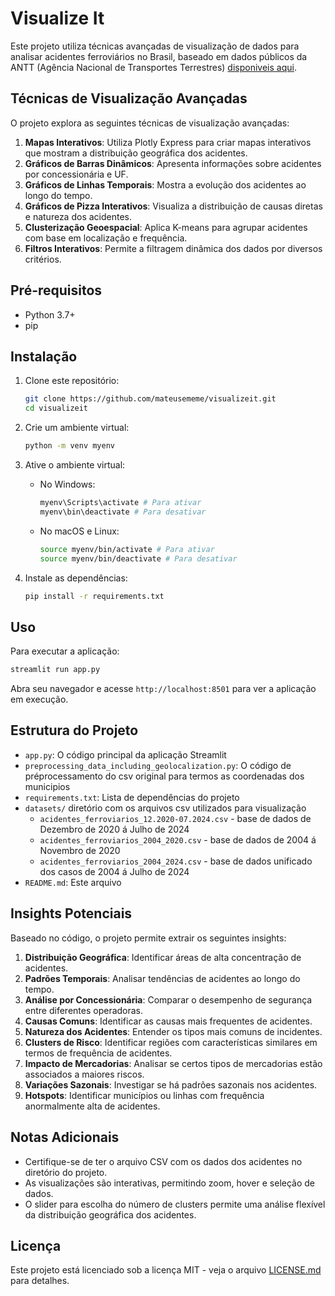 # Visualize It

Este projeto utiliza técnicas avançadas de visualização de dados para analisar acidentes ferroviários no Brasil, baseado em dados públicos da ANTT (Agência Nacional de Transportes Terrestres) [disponiveis aqui](https://dados.antt.gov.br/dataset/relatorio-de-acompanhamento-de-acidentes-ferroviarios-raaf).

## Técnicas de Visualização Avançadas

O projeto explora as seguintes técnicas de visualização avançadas:

1. **Mapas Interativos**: Utiliza Plotly Express para criar mapas interativos que mostram a distribuição geográfica dos acidentes.
2. **Gráficos de Barras Dinâmicos**: Apresenta informações sobre acidentes por concessionária e UF.
3. **Gráficos de Linhas Temporais**: Mostra a evolução dos acidentes ao longo do tempo.
4. **Gráficos de Pizza Interativos**: Visualiza a distribuição de causas diretas e natureza dos acidentes.
5. **Clusterização Geoespacial**: Aplica K-means para agrupar acidentes com base em localização e frequência.
6. **Filtros Interativos**: Permite a filtragem dinâmica dos dados por diversos critérios.

## Pré-requisitos

- Python 3.7+
- pip

## Instalação

1. Clone este repositório:
   ```bash
   git clone https://github.com/mateusememe/visualizeit.git
   cd visualizeit
   ```

2. Crie um ambiente virtual:
   ```bash
   python -m venv myenv
   ```

3. Ative o ambiente virtual:
   - No Windows:
     ```bash
     myenv\Scripts\activate # Para ativar
     myenv\bin\deactivate # Para desativar
     ```
   - No macOS e Linux:
     ```bash
     source myenv/bin/activate # Para ativar
     source myenv/bin/deactivate # Para desativar
     ```

4. Instale as dependências:
   ```bash
   pip install -r requirements.txt
   ```

## Uso

Para executar a aplicação:

```bash
streamlit run app.py
```

Abra seu navegador e acesse `http://localhost:8501` para ver a aplicação em execução.

## Estrutura do Projeto

- `app.py`: O código principal da aplicação Streamlit
- `preprocessing_data_including_geolocalization.py`: O código de préprocessamento do csv original para termos as coordenadas dos municipios
- `requirements.txt`: Lista de dependências do projeto
- `datasets/` diretório com os arquivos csv utilizados para visualização
  - `acidentes_ferroviarios_12.2020-07.2024.csv` - base de dados de Dezembro de 2020 á Julho de 2024
  - `acidentes_ferroviarios_2004_2020.csv` - base de dados de 2004 á Novembro de 2020
  - `acidentes_ferroviarios_2004_2024.csv` - base de dados unificado dos casos de 2004 á Julho de 2024
- `README.md`: Este arquivo

## Insights Potenciais

Baseado no código, o projeto permite extrair os seguintes insights:

1. **Distribuição Geográfica**: Identificar áreas de alta concentração de acidentes.
2. **Padrões Temporais**: Analisar tendências de acidentes ao longo do tempo.
3. **Análise por Concessionária**: Comparar o desempenho de segurança entre diferentes operadoras.
4. **Causas Comuns**: Identificar as causas mais frequentes de acidentes.
5. **Natureza dos Acidentes**: Entender os tipos mais comuns de incidentes.
6. **Clusters de Risco**: Identificar regiões com características similares em termos de frequência de acidentes.
7. **Impacto de Mercadorias**: Analisar se certos tipos de mercadorias estão associados a maiores riscos.
8. **Variações Sazonais**: Investigar se há padrões sazonais nos acidentes.
9. **Hotspots**: Identificar municípios ou linhas com frequência anormalmente alta de acidentes.

## Notas Adicionais

- Certifique-se de ter o arquivo CSV com os dados dos acidentes no diretório do projeto.
- As visualizações são interativas, permitindo zoom, hover e seleção de dados.
- O slider para escolha do número de clusters permite uma análise flexível da distribuição geográfica dos acidentes.

## Licença

Este projeto está licenciado sob a licença MIT - veja o arquivo [LICENSE.md](LICENSE.md) para detalhes.
